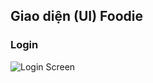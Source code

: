 ## Giao diện (UI) Foodie 

### Login
![Login Screen](https://github.com/user-attachments/assets/3b64f9fc-3f6a-4c44-ae2b-c2d4b67c08af)
